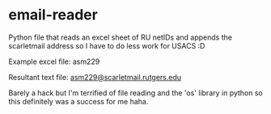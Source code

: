 # email-reader
Python file that reads an excel sheet of RU netIDs and appends the scarletmail address so I have to do less work for USACS :D

Example excel file:
  asm229

Resultant text file:
  asm229@scarletmail.rutgers.edu
  
Barely a hack but I'm terrified of file reading and the 'os' library in python so this definitely was a success for me haha.
